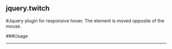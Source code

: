 ## jquery.twitch

#Jquery plugin for responsive hover. The element is moved opposite of the mouse.

###Usage
___
